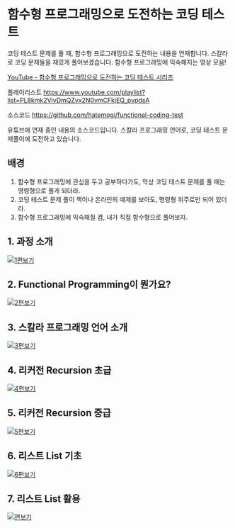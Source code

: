 # 함수형 프로그래밍으로 도전하는 코딩 테스트

코딩 테스트 문제를 풀 때, 함수형 프로그래밍으로 도전하는 내용을 연재합니다. 스칼라로 코딩 문제들을 재밌게 풀어보겠습니다. 함수형 프로그래밍에 익숙해지는 영상 모음!

[YouTube - 함수형 프로그래밍으로 도전하는 코딩 테스트 시리즈](https://www.youtube.com/playlist?list=PL8kmk2VivDmQZvx2N0vmCFkjEQ_pvpdsA)

플레이리스트
https://www.youtube.com/playlist?list=PL8kmk2VivDmQZvx2N0vmCFkjEQ_pvpdsA

소스코드
https://github.com/hatemogi/functional-coding-test

유튜브에 연재 중인 내용의 소스코드입니다. 스칼라 프로그래밍 언어로, 코딩 테스트 문제풀이에 도전하고 있습니다.

## 배경

1. 함수형 프로그래밍에 관심을 두고 공부하다가도, 막상 코딩 테스트 문제를 풀 때는 명령형으로 풀게 되더라.
1. 코딩 테스트 문제 풀이 책이나 온라인의 예제를 보아도, 명령형 위주로만 되어 있더라.
1. 함수형 프로그래밍에 익숙해질 겸, 내가 직접 함수형으로 풀어보자.

## 1. 과정 소개

[![1편보기](https://img.youtube.com/vi/ks7RorR-Vrc/hqdefault.jpg)](https://youtu.be/ks7RorR-Vrc)

## 2. Functional Programming이 뭔가요?

[![2편보기](https://img.youtube.com/vi/J4DOlyrkfxU/hqdefault.jpg)](https://youtu.be/J4DOlyrkfxU)

## 3. 스칼라 프로그래밍 언어 소개

[![3편보기](https://img.youtube.com/vi/Hsah_eyPflE/hqdefault.jpg)](https://youtu.be/Hsah_eyPflE)

## 4. 리커전 Recursion 초급

[![4편보기](https://img.youtube.com/vi/ohDtHrKenG8/hqdefault.jpg)](https://youtu.be/ohDtHrKenG8)

## 5. 리커전 Recursion 중급

[![5편보기](https://img.youtube.com/vi/M9M-nn-_3ZU/hqdefault.jpg)](https://youtu.be/M9M-nn-_3ZU)

## 6. 리스트 List 기초

[![6편보기](https://img.youtube.com/vi/aJbD_TAvxCw/hqdefault.jpg)](https://youtu.be/aJbD_TAvxCw)

## 7. 리스트 List 활용

[![편보기](https://img.youtube.com/vi/KhXyGPz0Bog/hqdefault.jpg)](https://youtu.be/KhXyGPz0Bog)
